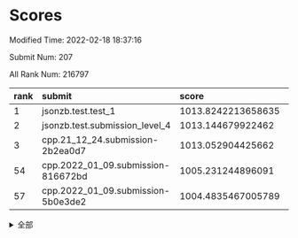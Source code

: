 # Scores

Modified Time: 2022-02-18 18:37:16

Submit Num: 207

All Rank Num: 216797

| rank |               submit               |       score        |       sigma        | pk_num |
| :--- | :--------------------------------- | :----------------- | :----------------- | :----- |
| 1    | jsonzb.test.test_1                 | 1013.8242213658635 | 0.8124887528524231 | 4187   |
| 2    | jsonzb.test.submission_level_4     | 1013.144679922462  | 0.8208606480750549 | 4191   |
| 3    | cpp.21_12_24.submission-2b2ea0d7   | 1013.052904425662  | 0.7783461609856975 | 4192   |
| 54   | cpp.2022_01_09.submission-816672bd | 1005.231244896091  | 0.7117635547367268 | 4185   |
| 57   | cpp.2022_01_09.submission-5b0e3de2 | 1004.4835467005789 | 0.7130582945133117 | 4191   |


<details>
<summary>全部</summary>

| rank |                 submit                 |       score        |       sigma        | pk_num |
| :--- | :------------------------------------- | :----------------- | :----------------- | :----- |
| 1    | jsonzb.test.test_1                     | 1013.8242213658635 | 0.8124887528524231 | 4187   |
| 2    | jsonzb.test.submission_level_4         | 1013.144679922462  | 0.8208606480750549 | 4191   |
| 3    | cpp.21_12_24.submission-2b2ea0d7       | 1013.052904425662  | 0.7783461609856975 | 4192   |
| 4    | gobigger.level_3.submission_level_3_6  | 1012.8319082027967 | 0.8045284670531626 | 4184   |
| 5    | gobigger.level_3.submission_level_3_8  | 1011.6368885313385 | 0.7880772592317462 | 4196   |
| 6    | gobigger.level_3.submission_level_3_25 | 1011.3278555485737 | 0.7636345235167451 | 4185   |
| 7    | gobigger.level_3.submission_level_3_7  | 1011.239492644636  | 0.7696735481179909 | 4186   |
| 8    | gobigger.level_3.submission_level_3_13 | 1011.2012268489544 | 0.7952759683705891 | 4188   |
| 9    | gobigger.level_3.submission_level_3_37 | 1011.1818520085279 | 0.7642446734906309 | 4184   |
| 10   | gobigger.level_3.submission_level_3_38 | 1011.1170204985832 | 0.7754650470015438 | 4190   |
| 11   | gobigger.level_3.submission_level_3_16 | 1011.0381306839986 | 0.7565984428243122 | 4193   |
| 12   | gobigger.level_3.submission_level_3_27 | 1010.9373697242809 | 0.7711462601705992 | 4190   |
| 13   | gobigger.level_3.submission_level_3_40 | 1010.8218727043678 | 0.7775932012711552 | 4190   |
| 14   | gobigger.level_3.submission_level_3_28 | 1010.809367433528  | 0.7847238775798174 | 4188   |
| 15   | gobigger.level_3.submission_level_3_49 | 1010.8050644219516 | 0.7526600356498313 | 4186   |
| 16   | gobigger.level_3.submission_level_3_10 | 1010.7343818988135 | 0.7728931395675552 | 4191   |
| 17   | gobigger.level_3.submission_level_3_1  | 1010.7065830615244 | 0.7632674521902564 | 4190   |
| 18   | gobigger.level_3.submission_level_3_33 | 1010.6677287332288 | 0.7589209041248279 | 4187   |
| 19   | gobigger.level_3.submission_level_3_2  | 1010.613424395645  | 0.7564376858676284 | 4193   |
| 20   | gobigger.level_3.submission_level_3_30 | 1010.6025287017404 | 0.7687739086401417 | 4192   |
| 21   | gobigger.level_3.submission_level_3_29 | 1010.6013911507282 | 0.7537481801270596 | 4191   |
| 22   | gobigger.level_3.submission_level_3_41 | 1010.5731422517669 | 0.797713032683825  | 4190   |
| 23   | gobigger.level_3.submission_level_3_39 | 1010.569478150332  | 0.7552984583292441 | 4194   |
| 24   | gobigger.level_3.submission_level_3_20 | 1010.4616894424742 | 0.7655596967157787 | 4186   |
| 25   | gobigger.level_3.submission_level_3_22 | 1010.4403261701557 | 0.760504782335329  | 4188   |
| 26   | gobigger.level_3.submission_level_3_31 | 1010.4367870281258 | 0.7652555950499812 | 4189   |
| 27   | gobigger.level_3.submission_level_3_24 | 1010.4142550725061 | 0.753948078956397  | 4188   |
| 28   | gobigger.level_3.submission_level_3_48 | 1010.3411319055092 | 0.7758329640147883 | 4191   |
| 29   | gobigger.level_3.submission_level_3_34 | 1010.2907580976    | 0.7711490257136399 | 4191   |
| 30   | gobigger.level_3.submission_level_3_0  | 1010.2750342997107 | 0.7662555376130293 | 4195   |
| 31   | gobigger.level_3.submission_level_3_32 | 1010.2660936119204 | 0.7538494572224187 | 4188   |
| 32   | gobigger.level_3.submission_level_3_21 | 1010.1393632844708 | 0.7714685548747507 | 4188   |
| 33   | gobigger.level_3.submission_level_3_12 | 1010.1007124081466 | 0.7527584734545565 | 4187   |
| 34   | gobigger.level_3.submission_level_3_35 | 1010.0810225864928 | 0.7677151430244101 | 4187   |
| 35   | gobigger.level_3.submission_level_3_11 | 1010.0690964560608 | 0.7583975163577595 | 4190   |
| 36   | gobigger.level_3.submission_level_3_42 | 1010.0427599440961 | 0.7338089171173715 | 4190   |
| 37   | gobigger.level_3.submission_level_3_47 | 1010.0413897728224 | 0.7783206675553018 | 4190   |
| 38   | gobigger.level_3.submission_level_3_15 | 1010.02918047183   | 0.7633721120351649 | 4187   |
| 39   | gobigger.level_3.submission_level_3_23 | 1009.9975803889708 | 0.752886914397151  | 4185   |
| 40   | gobigger.level_3.submission_level_3_4  | 1009.9327503532146 | 0.7629861101304928 | 4191   |
| 41   | gobigger.level_3.submission_level_3_19 | 1009.7780683739642 | 0.7628258227398689 | 4192   |
| 42   | gobigger.level_3.submission_level_3_43 | 1009.7195524366003 | 0.7427788379658162 | 4191   |
| 43   | gobigger.level_3.submission_level_3_17 | 1009.55443336643   | 0.7500820361944555 | 4192   |
| 44   | gobigger.level_3.submission_level_3_14 | 1009.5512389684883 | 0.7653582688662787 | 4187   |
| 45   | gobigger.level_3.submission_level_3_5  | 1009.1871398309321 | 0.7398143607060037 | 4190   |
| 46   | gobigger.level_3.submission_level_3_36 | 1009.1669739684879 | 0.7539243980758958 | 4190   |
| 47   | gobigger.level_3.submission_level_3_46 | 1008.994341609555  | 0.7423559178616644 | 4190   |
| 48   | gobigger.level_3.submission_level_3_3  | 1008.821072371328  | 0.7380657758523752 | 4189   |
| 49   | gobigger.level_3.submission_level_3_9  | 1008.7827396385958 | 0.7426432448856509 | 4193   |
| 50   | gobigger.level_3.submission_level_3_26 | 1008.7086255849326 | 0.7591200900444486 | 4186   |
| 51   | gobigger.level_3.submission_level_3_45 | 1008.6490669842295 | 0.7455299342381981 | 4192   |
| 52   | gobigger.level_3.submission_level_3_44 | 1008.2857779763632 | 0.7468440454180563 | 4192   |
| 53   | gobigger.level_3.submission_level_3_18 | 1008.1677598205697 | 0.7338486698584187 | 4189   |
| 54   | cpp.2022_01_09.submission-816672bd     | 1005.231244896091  | 0.7117635547367268 | 4185   |
| 55   | gobigger.level_1.submission_level_1_31 | 1004.6929979612758 | 0.7210773710769401 | 4192   |
| 56   | gobigger.level_1.submission_level_1_20 | 1004.5757316030896 | 0.716605056132904  | 4190   |
| 57   | cpp.2022_01_09.submission-5b0e3de2     | 1004.4835467005789 | 0.7130582945133117 | 4191   |
| 58   | gobigger.level_1.submission_level_1_3  | 1004.4295681041438 | 0.7150264479010591 | 4189   |
| 59   | gobigger.level_1.submission_level_1_22 | 1004.4028779574746 | 0.7210281996277561 | 4192   |
| 60   | gobigger.level_1.submission_level_1_32 | 1004.3165268487536 | 0.7221944053890045 | 4191   |
| 61   | gobigger.level_1.submission_level_1_27 | 1004.2936877780627 | 0.7344613075588688 | 4193   |
| 62   | gobigger.level_1.submission_level_1_29 | 1004.1830211682296 | 0.7220266883375709 | 4190   |
| 63   | gobigger.level_1.submission_level_1_18 | 1004.1474817502344 | 0.708809174496311  | 4186   |
| 64   | gobigger.level_1.submission_level_1_28 | 1004.0414560044522 | 0.717053596174828  | 4191   |
| 65   | gobigger.level_1.submission_level_1_35 | 1004.0254181173742 | 0.7345681155781099 | 4187   |
| 66   | gobigger.level_1.submission_level_1_34 | 1004.0141462823588 | 0.7018351237619477 | 4192   |
| 67   | gobigger.level_1.submission_level_1_12 | 1003.9941885127598 | 0.7229005295673712 | 4189   |
| 68   | gobigger.level_1.submission_level_1_1  | 1003.9830621171501 | 0.7207586308105917 | 4188   |
| 69   | gobigger.level_1.submission_level_1_49 | 1003.9720097488903 | 0.7208797977987916 | 4189   |
| 70   | gobigger.level_1.submission_level_1_43 | 1003.9206701797413 | 0.7347651082401843 | 4192   |
| 71   | gobigger.level_1.submission_level_1_8  | 1003.8887907017522 | 0.719081295325159  | 4190   |
| 72   | gobigger.level_1.submission_level_1_26 | 1003.8455378902235 | 0.7178413223838863 | 4187   |
| 73   | gobigger.level_1.submission_level_1_33 | 1003.8438232894665 | 0.7303362312386    | 4186   |
| 74   | gobigger.level_1.submission_level_1_40 | 1003.8351132920611 | 0.7336073376843757 | 4192   |
| 75   | gobigger.level_1.submission_level_1_11 | 1003.8131152063488 | 0.7079272428520708 | 4189   |
| 76   | gobigger.level_1.submission_level_1_7  | 1003.7215403926372 | 0.7223832244889301 | 4197   |
| 77   | gobigger.level_1.submission_level_1_36 | 1003.7052284399581 | 0.7167184626640137 | 4191   |
| 78   | gobigger.level_1.submission_level_1_6  | 1003.559877789355  | 0.7147103180080332 | 4189   |
| 79   | gobigger.level_1.submission_level_1_14 | 1003.5005750953227 | 0.7181399241233725 | 4189   |
| 80   | gobigger.level_1.submission_level_1_38 | 1003.4769593731053 | 0.6999723158920963 | 4186   |
| 81   | gobigger.level_1.submission_level_1_21 | 1003.4148292982727 | 0.7163652123105637 | 4188   |
| 82   | gobigger.level_1.submission_level_1_0  | 1003.3427784884018 | 0.7242269809778695 | 4185   |
| 83   | gobigger.level_1.submission_level_1_15 | 1003.2796713908201 | 0.7139689277424033 | 4189   |
| 84   | gobigger.level_1.submission_level_1_10 | 1003.2732081931962 | 0.7191332120550367 | 4194   |
| 85   | gobigger.level_1.submission_level_1_23 | 1003.2389296080023 | 0.7132096895609503 | 4192   |
| 86   | gobigger.level_1.submission_level_1_37 | 1003.2219693529946 | 0.7227778385680682 | 4188   |
| 87   | gobigger.level_1.submission_level_1_46 | 1003.2076735154299 | 0.719784506453129  | 4187   |
| 88   | gobigger.level_1.submission_level_1_16 | 1003.1896157111784 | 0.715594149229689  | 4195   |
| 89   | gobigger.level_1.submission_level_1_30 | 1003.1604609445453 | 0.7276141317249186 | 4189   |
| 90   | gobigger.level_1.submission_level_1_5  | 1003.088052309716  | 0.7327851739290229 | 4193   |
| 91   | gobigger.level_1.submission_level_1_9  | 1003.0211997852632 | 0.7124141985319207 | 4188   |
| 92   | gobigger.level_1.submission_level_1_44 | 1003.0141679553956 | 0.7126689138139543 | 4191   |
| 93   | gobigger.level_1.submission_level_1_45 | 1002.9936651961693 | 0.7156800060977118 | 4194   |
| 94   | gobigger.level_1.submission_level_1_17 | 1002.9808923390351 | 0.7114142174723452 | 4191   |
| 95   | gobigger.level_1.submission_level_1_13 | 1002.9432434740843 | 0.719205438232233  | 4191   |
| 96   | gobigger.level_1.submission_level_1_4  | 1002.9032732439441 | 0.7118366991486613 | 4193   |
| 97   | gobigger.level_1.submission_level_1_24 | 1002.8668828844883 | 0.7069361132372932 | 4193   |
| 98   | gobigger.level_1.submission_level_1_42 | 1002.7280229942255 | 0.7192084856664386 | 4189   |
| 99   | gobigger.level_1.submission_level_1_25 | 1002.7122235429536 | 0.7159379861257349 | 4189   |
| 100  | gobigger.level_1.submission_level_1_47 | 1002.3474261211956 | 0.7154364037646285 | 4192   |
| 101  | gobigger.level_1.submission_level_1_2  | 1002.3354641279009 | 0.7227503862082643 | 4186   |
| 102  | gobigger.level_1.submission_level_1_48 | 1002.1662129535148 | 0.7195107836263698 | 4188   |
| 103  | gobigger.level_1.submission_level_1_39 | 1002.0455837696421 | 0.7233424974836965 | 4185   |
| 104  | gobigger.level_1.submission_level_1_41 | 1001.7794839135076 | 0.7130601657671936 | 4187   |
| 105  | gobigger.level_1.submission_level_1_19 | 1001.4836876369458 | 0.7118163094451456 | 4189   |
| 106  | gobigger.random.submission_random_1    | 997.1483245832629  | 0.7193538619635608 | 4189   |
| 107  | gobigger.random.submission_random_29   | 997.0293645818207  | 0.7094025288275833 | 4189   |
| 108  | gobigger.random.submission_random_20   | 996.8652203526667  | 0.704480153091202  | 4189   |
| 109  | gobigger.random.submission_random_9    | 996.6673567584977  | 0.7053418904045134 | 4191   |
| 110  | gobigger.random.submission_random_4    | 996.4860202324659  | 0.7137283426048615 | 4187   |
| 111  | gobigger.random.submission_random_14   | 996.4716378274431  | 0.7036369293683478 | 4190   |
| 112  | gobigger.random.submission_random_35   | 996.3732807963038  | 0.7023842986242584 | 4185   |
| 113  | gobigger.random.submission_random_2    | 996.3704893076433  | 0.711781939437979  | 4187   |
| 114  | gobigger.random.submission_random_22   | 996.3637209693334  | 0.7177895787808678 | 4187   |
| 115  | gobigger.random.submission_random_3    | 996.3279717019387  | 0.720050745034967  | 4186   |
| 116  | gobigger.random.submission_random_32   | 996.3148296743806  | 0.7120817871771717 | 4194   |
| 117  | gobigger.random.submission_random_0    | 996.2599718417068  | 0.7015885092260864 | 4192   |
| 118  | gobigger.random.submission_random_48   | 996.1955448671815  | 0.7127441803166434 | 4188   |
| 119  | gobigger.random.submission_random_37   | 996.1611652419355  | 0.7101166777850985 | 4184   |
| 120  | gobigger.random.submission_random_34   | 996.0553354330696  | 0.7196260237276031 | 4188   |
| 121  | gobigger.random.submission_random_40   | 996.045233105531   | 0.7026347797137774 | 4185   |
| 122  | gobigger.random.submission_random_33   | 996.0233749323193  | 0.7433622212891361 | 4188   |
| 123  | gobigger.random.submission_random_12   | 996.0088842656675  | 0.7048195573502495 | 4182   |
| 124  | gobigger.random.submission_random_5    | 995.9952215003872  | 0.7154109004648728 | 4186   |
| 125  | gobigger.random.submission_random_30   | 995.8773899190251  | 0.7223948701725559 | 4188   |
| 126  | gobigger.random.submission_random_10   | 995.8711441620953  | 0.7257087415348814 | 4193   |
| 127  | gobigger.random.submission_random_47   | 995.8607364055813  | 0.7067504399181639 | 4187   |
| 128  | gobigger.random.submission_random_8    | 995.8598765200101  | 0.7126818506299706 | 4192   |
| 129  | gobigger.random.submission_random_18   | 995.8252038788876  | 0.7042057591770469 | 4193   |
| 130  | gobigger.random.submission_random_38   | 995.7854555992111  | 0.7113863828563678 | 4184   |
| 131  | gobigger.random.submission_random_31   | 995.7471688491626  | 0.7166021242583096 | 4182   |
| 132  | gobigger.random.submission_random_46   | 995.7396455088247  | 0.7198000722319918 | 4186   |
| 133  | gobigger.random.submission_random_28   | 995.7048356846622  | 0.6960330524819041 | 4190   |
| 134  | gobigger.random.submission_random_45   | 995.6166011810549  | 0.7228946161533988 | 4191   |
| 135  | gobigger.random.submission_random_15   | 995.5579880305775  | 0.7099385841944097 | 4187   |
| 136  | gobigger.random.submission_random_26   | 995.5455994461656  | 0.71463681735958   | 4187   |
| 137  | gobigger.random.submission_random_42   | 995.52170645428    | 0.7290946033412893 | 4188   |
| 138  | gobigger.random.submission_random_43   | 995.4969846451753  | 0.7170968294301815 | 4189   |
| 139  | gobigger.random.submission_random_25   | 995.4192647872451  | 0.7170222289437361 | 4190   |
| 140  | gobigger.random.submission_random_7    | 995.3706579813959  | 0.7194426769339671 | 4192   |
| 141  | gobigger.random.submission_random_16   | 995.359070894206   | 0.7233424852262759 | 4194   |
| 142  | gobigger.random.submission_random_24   | 995.3569919393824  | 0.7030354684959221 | 4189   |
| 143  | gobigger.random.submission_random_17   | 995.2592441100994  | 0.7246874131581511 | 4188   |
| 144  | gobigger.random.submission_random_11   | 995.1858650675271  | 0.7087100283839012 | 4191   |
| 145  | gobigger.random.submission_random_44   | 995.1744523341594  | 0.7099030972863983 | 4187   |
| 146  | gobigger.random.submission_random_41   | 995.1656618773635  | 0.721858190383899  | 4191   |
| 147  | gobigger.random.submission_random_21   | 995.1014989780423  | 0.7073587799243408 | 4187   |
| 148  | gobigger.random.submission_random_6    | 995.0999030802446  | 0.7084723724280384 | 4191   |
| 149  | gobigger.random.submission_random_23   | 995.0519291090646  | 0.709278952508099  | 4192   |
| 150  | gobigger.random.submission_random_13   | 995.0510560703248  | 0.7167498889770421 | 4191   |
| 151  | gobigger.random.submission_random_19   | 994.8604457212406  | 0.7163212556148989 | 4193   |
| 152  | gobigger.level_2.submission_level_2_13 | 994.8277351951903  | 0.7319053674321634 | 4192   |
| 153  | gobigger.random.submission_random_27   | 994.6722765337204  | 0.7195378262868273 | 4188   |
| 154  | gobigger.random.submission_random_39   | 994.6242214332286  | 0.7390391938700692 | 4189   |
| 155  | gobigger.random.submission_random_49   | 994.4801291806486  | 0.7050005952715791 | 4193   |
| 156  | gobigger.random.submission_random_36   | 994.2717536892449  | 0.7105104823096775 | 4191   |
| 157  | gobigger.level_2.submission_level_2_42 | 993.5633555034424  | 0.7420640794958164 | 4192   |
| 158  | gobigger.level_2.submission_level_2_18 | 993.2899735383802  | 0.7215409896650231 | 4185   |
| 159  | gobigger.level_2.submission_level_2_14 | 993.2075614101695  | 0.7172325049142574 | 4192   |
| 160  | gobigger.level_2.submission_level_2_33 | 993.1590766163246  | 0.7282988234166614 | 4192   |
| 161  | gobigger.level_2.submission_level_2_48 | 993.0081005781374  | 0.7411899832405966 | 4188   |
| 162  | gobigger.level_2.submission_level_2_40 | 992.8330413477659  | 0.7481247423877179 | 4187   |
| 163  | gobigger.level_2.submission_level_2_6  | 992.7030994221053  | 0.7483726221637038 | 4192   |
| 164  | gobigger.level_2.submission_level_2_47 | 992.6510459801452  | 0.7449164262189408 | 4188   |
| 165  | gobigger.level_2.submission_level_2_17 | 992.5788663451912  | 0.7458746099917657 | 4193   |
| 166  | gobigger.level_2.submission_level_2_10 | 992.566305987855   | 0.7427900572650862 | 4194   |
| 167  | gobigger.level_2.submission_level_2_29 | 992.4826828978161  | 0.7432014036214706 | 4187   |
| 168  | gobigger.level_2.submission_level_2_25 | 992.4779115878783  | 0.741803641483571  | 4190   |
| 169  | gobigger.level_2.submission_level_2_46 | 992.3574888634892  | 0.7630006961480998 | 4191   |
| 170  | gobigger.level_2.submission_level_2_7  | 992.3099937575325  | 0.7434452569009216 | 4184   |
| 171  | gobigger.level_2.submission_level_2_3  | 992.2138051696138  | 0.7428127483187044 | 4189   |
| 172  | gobigger.level_2.submission_level_2_31 | 992.1085425250237  | 0.7411693225211283 | 4189   |
| 173  | gobigger.level_2.submission_level_2_19 | 992.1053100256892  | 0.7582487974713545 | 4186   |
| 174  | gobigger.level_2.submission_level_2_1  | 992.0213670861855  | 0.755613788698886  | 4186   |
| 175  | gobigger.level_2.submission_level_2_0  | 991.9360168728466  | 0.755715785358785  | 4189   |
| 176  | gobigger.level_2.submission_level_2_12 | 991.9249408838778  | 0.7397010507230093 | 4187   |
| 177  | gobigger.level_2.submission_level_2_21 | 991.8786242225813  | 0.7469850990272096 | 4189   |
| 178  | gobigger.level_2.submission_level_2_36 | 991.8241129790625  | 0.7615744122860094 | 4189   |
| 179  | gobigger.level_2.submission_level_2_39 | 991.718866007305   | 0.7617422401698346 | 4187   |
| 180  | gobigger.level_2.submission_level_2_41 | 991.7043775298545  | 0.7646359216881454 | 4191   |
| 181  | gobigger.level_2.submission_level_2_32 | 991.696101538491   | 0.7473037827185622 | 4185   |
| 182  | gobigger.level_2.submission_level_2_26 | 991.6937547547396  | 0.7501815195907688 | 4194   |
| 183  | gobigger.level_2.submission_level_2_15 | 991.686741752364   | 0.755507601748351  | 4188   |
| 184  | gobigger.level_2.submission_level_2_4  | 991.6800744003292  | 0.7545189931061096 | 4191   |
| 185  | gobigger.level_2.submission_level_2_27 | 991.608201329367   | 0.743608651922015  | 4188   |
| 186  | gobigger.level_2.submission_level_2_20 | 991.5861391327193  | 0.7498207818285696 | 4190   |
| 187  | gobigger.level_2.submission_level_2_43 | 991.5841699085886  | 0.7588169139624039 | 4188   |
| 188  | gobigger.level_2.submission_level_2_30 | 991.5605899218364  | 0.7438021218054559 | 4192   |
| 189  | gobigger.level_2.submission_level_2_49 | 991.5435948358597  | 0.7590829803572191 | 4194   |
| 190  | gobigger.level_2.submission_level_2_24 | 991.4827284549777  | 0.7506661948492805 | 4190   |
| 191  | gobigger.level_2.submission_level_2_22 | 991.3873913885503  | 0.7620951884988573 | 4188   |
| 192  | gobigger.level_2.submission_level_2_5  | 991.3667934507803  | 0.7713207146822877 | 4191   |
| 193  | gobigger.level_2.submission_level_2_9  | 991.2205130950853  | 0.7595510366975331 | 4192   |
| 194  | gobigger.level_2.submission_level_2_11 | 991.1938738536523  | 0.7552592243454205 | 4187   |
| 195  | gobigger.level_2.submission_level_2_37 | 991.1791337652032  | 0.7376906804679076 | 4189   |
| 196  | gobigger.level_2.submission_level_2_8  | 991.1686591659533  | 0.7477918995604314 | 4190   |
| 197  | gobigger.level_2.submission_level_2_28 | 991.1612583639037  | 0.7596508901332024 | 4183   |
| 198  | gobigger.level_2.submission_level_2_45 | 991.1507494126516  | 0.7480634967483349 | 4192   |
| 199  | gobigger.level_2.submission_level_2_35 | 991.1213087659922  | 0.7493749303927633 | 4187   |
| 200  | gobigger.level_2.submission_level_2_38 | 991.0704444671272  | 0.7465564599284348 | 4190   |
| 201  | gobigger.level_2.submission_level_2_16 | 991.016466625554   | 0.7584377987379209 | 4190   |
| 202  | gobigger.level_2.submission_level_2_34 | 990.9092891765398  | 0.768992352996803  | 4189   |
| 203  | gobigger.level_2.submission_level_2_2  | 990.5737400318152  | 0.7657798202244516 | 4188   |
| 204  | gobigger.level_2.submission_level_2_44 | 990.4913831506229  | 0.7537774915384919 | 4187   |
| 205  | gobigger.level_2.submission_level_2_23 | 989.705818454356   | 0.7710739210377753 | 4190   |
| 206  | gobigger.none.submission_none_1        | 977.8935006933333  | 1.2727248098785506 | 4190   |
| 207  | gobigger.none.submission_none_0        | 977.4270494031924  | 1.390495515998317  | 4187   |

</details>